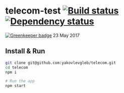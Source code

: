 # telecom-test [![Build status][travis-image]][travis-url] [![Dependency status][dependency-image]][dependency-url]

[![Greenkeeper badge](https://badges.greenkeeper.io/yakovlevgleb/telecom.svg)](https://greenkeeper.io/)
23 May 2017

## Install & Run
```bash
git clone git@github.com:yakovlevgleb/telecom.git
cd telecom
npm i

# Run the app
npm start
```

[travis-image]: https://travis-ci.org/yakovlevgleb/telecom.svg?branch=master
[travis-url]: https://travis-ci.org/yakovlevgleb/telecom
[dependency-image]: https://david-dm.org/yakovlevgleb/telecom.svg?style=flat-square
[dependency-url]: https://david-dm.org/yakovlevgleb/telecom?type=dev
